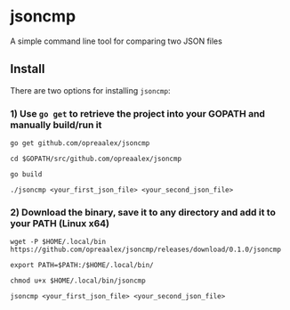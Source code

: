 # jsoncmp
A simple command line tool for comparing two JSON files

## Install
There are two options for installing ```jsoncmp```:
### 1) Use ```go get``` to retrieve the project into your GOPATH and manually build/run it
```
go get github.com/opreaalex/jsoncmp

cd $GOPATH/src/github.com/opreaalex/jsoncmp

go build

./jsoncmp <your_first_json_file> <your_second_json_file>
```
### 2) Download the binary, save it to any directory and add it to your PATH (Linux x64)
```
wget -P $HOME/.local/bin https://github.com/opreaalex/jsoncmp/releases/download/0.1.0/jsoncmp

export PATH=$PATH:/$HOME/.local/bin/

chmod u+x $HOME/.local/bin/jsoncmp

jsoncmp <your_first_json_file> <your_second_json_file>
```
